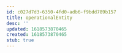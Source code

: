 ```yaml
---
id: c027d7d3-6350-4fd0-adb6-f9bdd789b157
title: operationalEntity
desc: ''
updated: 1618573870465
created: 1618573870465
stub: true
---
```


